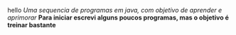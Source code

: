 hello
_Uma sequencia de programas em java, com objetivo de aprender e aprimorar_
**Para iniciar escrevi alguns poucos programas, mas o objetivo é treinar bastante**



